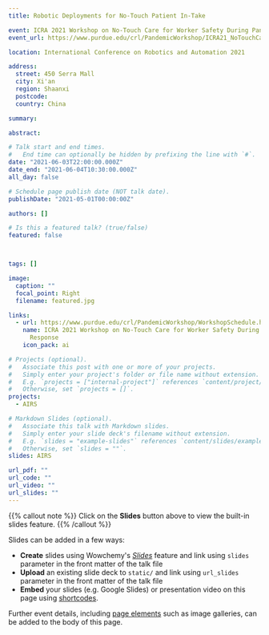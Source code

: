 ```yaml
---
title: Robotic Deployments for No-Touch Patient In-Take

event: ICRA 2021 Workshop on No-Touch Care for Worker Safety During Pandemic Response
event_url: https://www.purdue.edu/crl/PandemicWorkshop/ICRA21_NoTouchCare.html

location: International Conference on Robotics and Automation 2021

address:
  street: 450 Serra Mall
  city: Xi'an
  region: Shaanxi 
  postcode: 
  country: China

summary: 

abstract: 

# Talk start and end times.
#   End time can optionally be hidden by prefixing the line with `#`.
date: "2021-06-03T22:00:00.000Z"
date_end: "2021-06-04T10:30:00.000Z"
all_day: false

# Schedule page publish date (NOT talk date).
publishDate: "2021-05-01T00:00:00Z"

authors: []

# Is this a featured talk? (true/false)
featured: false



tags: []

image:
  caption: ""
  focal_point: Right
  filename: featured.jpg

links:
  - url: https://www.purdue.edu/crl/PandemicWorkshop/WorkshopSchedule.html
    name: ICRA 2021 Workshop on No-Touch Care for Worker Safety During Pandemic
      Response
    icon_pack: ai

# Projects (optional).
#   Associate this post with one or more of your projects.
#   Simply enter your project's folder or file name without extension.
#   E.g. `projects = ["internal-project"]` references `content/project/deep-learning/index.md`.
#   Otherwise, set `projects = []`.
projects:
  - AIRS

# Markdown Slides (optional).
#   Associate this talk with Markdown slides.
#   Simply enter your slide deck's filename without extension.
#   E.g. `slides = "example-slides"` references `content/slides/example-slides.md`.
#   Otherwise, set `slides = ""`.
slides: AIRS

url_pdf: ""
url_code: ""
url_video: ""
url_slides: ""
---
```


{{% callout note %}}
Click on the **Slides** button above to view the built-in slides feature.
{{% /callout %}}

Slides can be added in a few ways:

- **Create** slides using Wowchemy's [*Slides*](https://wowchemy.com/docs/managing-content/#create-slides) feature and link using `slides` parameter in the front matter of the talk file
- **Upload** an existing slide deck to `static/` and link using `url_slides` parameter in the front matter of the talk file
- **Embed** your slides (e.g. Google Slides) or presentation video on this page using [shortcodes](https://wowchemy.com/docs/writing-markdown-latex/).

Further event details, including [page elements](https://wowchemy.com/docs/writing-markdown-latex/) such as image galleries, can be added to the body of this page.
